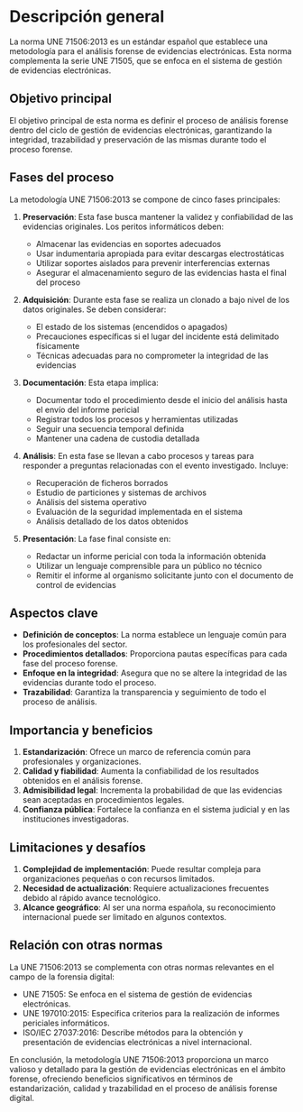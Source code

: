 # Descripción general

La norma UNE 71506:2013 es un estándar español que establece una metodología para el análisis forense de evidencias electrónicas. Esta norma complementa la serie UNE 71505, que se enfoca en el sistema de gestión de evidencias electrónicas.

## Objetivo principal

El objetivo principal de esta norma es definir el proceso de análisis forense dentro del ciclo de gestión de evidencias electrónicas, garantizando la integridad, trazabilidad y preservación de las mismas durante todo el proceso forense.

## Fases del proceso

La metodología UNE 71506:2013 se compone de cinco fases principales:

1. **Preservación**: Esta fase busca mantener la validez y confiabilidad de las evidencias originales. Los peritos informáticos deben:

   - Almacenar las evidencias en soportes adecuados
   - Usar indumentaria apropiada para evitar descargas electrostáticas
   - Utilizar soportes aislados para prevenir interferencias externas
   - Asegurar el almacenamiento seguro de las evidencias hasta el final del proceso

2. **Adquisición**: Durante esta fase se realiza un clonado a bajo nivel de los datos originales. Se deben considerar:

   - El estado de los sistemas (encendidos o apagados)
   - Precauciones específicas si el lugar del incidente está delimitado físicamente
   - Técnicas adecuadas para no comprometer la integridad de las evidencias

3. **Documentación**: Esta etapa implica:

   - Documentar todo el procedimiento desde el inicio del análisis hasta el envío del informe pericial
   - Registrar todos los procesos y herramientas utilizadas
   - Seguir una secuencia temporal definida
   - Mantener una cadena de custodia detallada

4. **Análisis**: En esta fase se llevan a cabo procesos y tareas para responder a preguntas relacionadas con el evento investigado. Incluye:

   - Recuperación de ficheros borrados
   - Estudio de particiones y sistemas de archivos
   - Análisis del sistema operativo
   - Evaluación de la seguridad implementada en el sistema
   - Análisis detallado de los datos obtenidos

5. **Presentación**: La fase final consiste en:
   - Redactar un informe pericial con toda la información obtenida
   - Utilizar un lenguaje comprensible para un público no técnico
   - Remitir el informe al organismo solicitante junto con el documento de control de evidencias

## Aspectos clave

- **Definición de conceptos**: La norma establece un lenguaje común para los profesionales del sector.
- **Procedimientos detallados**: Proporciona pautas específicas para cada fase del proceso forense.
- **Enfoque en la integridad**: Asegura que no se altere la integridad de las evidencias durante todo el proceso.
- **Trazabilidad**: Garantiza la transparencia y seguimiento de todo el proceso de análisis.

## Importancia y beneficios

1. **Estandarización**: Ofrece un marco de referencia común para profesionales y organizaciones.
2. **Calidad y fiabilidad**: Aumenta la confiabilidad de los resultados obtenidos en el análisis forense.
3. **Admisibilidad legal**: Incrementa la probabilidad de que las evidencias sean aceptadas en procedimientos legales.
4. **Confianza pública**: Fortalece la confianza en el sistema judicial y en las instituciones investigadoras.

## Limitaciones y desafíos

1. **Complejidad de implementación**: Puede resultar compleja para organizaciones pequeñas o con recursos limitados.
2. **Necesidad de actualización**: Requiere actualizaciones frecuentes debido al rápido avance tecnológico.
3. **Alcance geográfico**: Al ser una norma española, su reconocimiento internacional puede ser limitado en algunos contextos.

## Relación con otras normas

La UNE 71506:2013 se complementa con otras normas relevantes en el campo de la forensia digital:

- UNE 71505: Se enfoca en el sistema de gestión de evidencias electrónicas.
- UNE 197010:2015: Especifica criterios para la realización de informes periciales informáticos.
- ISO/IEC 27037:2016: Describe métodos para la obtención y presentación de evidencias electrónicas a nivel internacional.

En conclusión, la metodología UNE 71506:2013 proporciona un marco valioso y detallado para la gestión de evidencias electrónicas en el ámbito forense, ofreciendo beneficios significativos en términos de estandarización, calidad y trazabilidad en el proceso de análisis forense digital.

